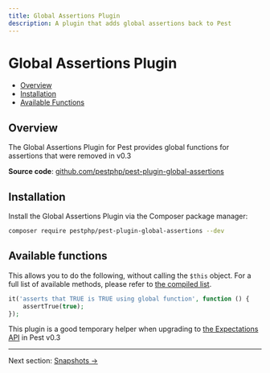 ```yaml
---
title: Global Assertions Plugin
description: A plugin that adds global assertions back to Pest
---
```


# Global Assertions Plugin

- [Overview](#overview)
- [Installation](#installation)
- [Available Functions](#available-functions)

<a name="overview"></a>
## Overview

The Global Assertions Plugin for Pest provides global functions for assertions that were removed in v0.3

**Source code**: [github.com/pestphp/pest-plugin-global-assertions](https://github.com/pestphp/pest-plugin-global-assertions)

<a name="installation"></a>
## Installation

Install the Global Assertions Plugin via the Composer package manager:

```bash
composer require pestphp/pest-plugin-global-assertions --dev
```

<a name="available-functions"></a>
## Available functions

This allows you to do the following, without calling the `$this` object. For a full list of available methods, please refer to [the compiled list](https://github.com/pestphp/pest-plugin-global-assertions/blob/main/src/compiled.php).

```php
it('asserts that TRUE is TRUE using global function', function () {
    assertTrue(true);
});
```

This plugin is a good temporary helper when upgrading to [the Expectations API](/docs/expectations) in Pest v0.3

---

Next section: [Snapshots →](/docs/plugins/snapshots)